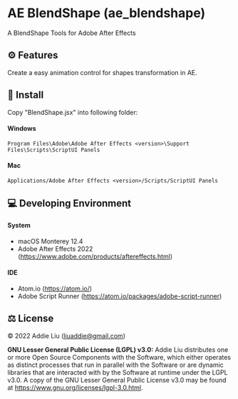 # AE BlendShape (ae_blendshape)
A BlendShape Tools for Adobe After Effects

## ⚙️ Features
Create a easy animation control for shapes transformation in AE.

## 🎉 Install
Copy "BlendShape.jsx" into following folder:

#### Windows
```
Program Files\Adobe\Adobe After Effects <version>\Support Files\Scripts\ScriptUI Panels
```
 #### Mac
```
Applications/Adobe After Effects <version>/Scripts/ScriptUI Panels
```

## 💻 Developing Environment
#### System
- macOS Monterey 12.4
- Adobe After Effects 2022 (https://www.adobe.com/products/aftereffects.html)

#### IDE
- Atom.io (https://atom.io/)
- Adobe Script Runner (https://atom.io/packages/adobe-script-runner)

## ⚖️ License
© 2022 Addie Liu (liuaddie@gmail.com)

**GNU Lesser General Public License (LGPL) v3.0:** Addie Liu distributes one or more Open Source Components with the Software, which either operates as distinct processes that run in parallel with the Software or are dynamic libraries that are interacted with by the Software at runtime under the LGPL v3.0. A copy of the GNU Lesser General Public License v3.0 may be found at https://www.gnu.org/licenses/lgpl-3.0.html.
